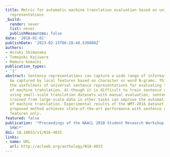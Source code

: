 ```yaml
---
title: Metric for automatic machine translation evaluation based on universal sentence
  representations
_build:
  render: never
  list: never
  publishResources: false
date: '2018-01-01'
publishDate: '2023-02-15T06:28:48.530808Z'
authors:
- Hiroki Shimanaka
- Tomoyuki Kajiwara
- Mamoru Komachi
publication_types:
- '1'
abstract: Sentence representations can capture a wide range of information that cannot
  be captured by local features based on character or word N-grams. This paper examines
  the usefulness of universal sentence representations for evaluating the quality
  of machine translation. Al-though it is difficult to train sentence representations
  using small-scale translation datasets with manual evaluation, sentence representations
  trained from large-scale data in other tasks can improve the automatic evaluation
  of machine translation. Experimental results of the WMT-2016 dataset show that the
  proposed method achieves state-of-the-art performance with sentence representation
  features only.
featured: false
publication: '*Proceedings of the NAACL 2018 Student Research Workshop (NAACL 2018
  SRW)*'
doi: 10.18653/v1/N18-4015
links:
- name: URL
  url: http://aclweb.org/anthology/N18-4015
---
```


